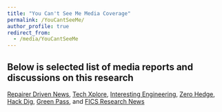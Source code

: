 ```yaml
---
title: "You Can't See Me Media Coverage"
permalink: /YouCantSeeMe/
author_profile: true
redirect_from: 
  - /media/YouCantSeeMe
---
```


## Below is selected list of media reports and discussions on this research
<a href="https://www.repairerdrivennews.com/2022/11/25/scientists-trick-lidar-units-into-failing-to-see-pedestrians/">Repairer Driven News<a/>, <a href="https://techxplore.com/news/2022-10-laser-autonomous-vehicles-deleting-pedestrians.html">Tech Xplore<a/>, 
<a href="https://interestingengineering.com/innovation/lasers-trick-autonomous-cars-lidars">Interesting Engineering<a/>, 
<a href="https://www.zerohedge.com/markets/lasers-can-be-used-disrupt-self-driving-lidar-sensors-creating-false-blind-spots-new-study">Zero Hedge<a/>, 
<a href="http://www.hackdig.com/12/hack-846018.htm">Hack Dig<a/>, <a href="https://greenpass.news/i-laser-possono-hackerare-le-auto-a-guida-autonoma-rivela-un-nuovo-studio/">Green Pass<a/>, and 
<a href="https://fics.institute.ufl.edu/index.php/2022/11/16/you-cant-see-me-physical-removal-attacks-on-lidar-based-autonomous-vehicles-driving-frameworks/">FICS Research News<a/>
<br/> 